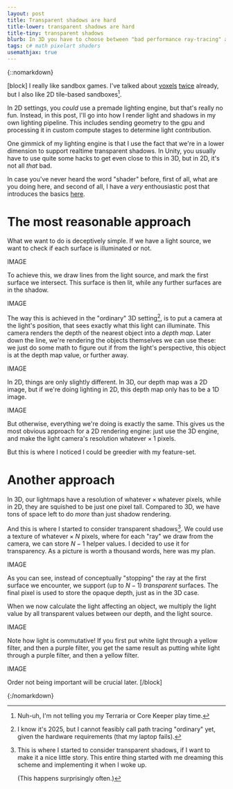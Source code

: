 ```yaml
---
layout: post
title: Transparent shadows are hard
title-lower: transparent shadows are hard
title-tiny: transparent shadows
blurb: In 3D you have to choose between "bad performance ray-tracing" and "ugly hacks" to get transparent shadows. In 2D, the situation is a little better. Just a little.
tags: c# math pixelart shaders
usemathjax: true
---
```

{::nomarkdown}

[block]
I really like sandbox games. I've talked about [voxels](/2024/08/14/intransitive) [twice](/2024/08/21/simd-flood-fill) already, but I also like 2D tile-based sandboxes[^1].

In 2D settings, you *could* use a premade lighting engine, but that's really no fun. Instead, in this post, I'll go into how I render light and shadows in my own lighting pipeline. This includes sending geometry to the gpu and processing it in custom compute stages to determine light contribution.

One gimmick of my lighting engine is that I use the fact that we're in a lower dimension to support realtime transparent shadows. In Unity, you usually have to use quite some hacks to get even close to this in 3D, but in 2D, it's not all *that* bad.

In case you've never heard the word "shader" before, first of all, what are you doing here, and second of all, I have a *very* enthousiastic post that introduces the basics [here](/2024/11/16/sketchy-wireframe).

The most reasonable approach
============================
What we want to do is deceptively simple. If we have a light source, we want to check if each surface is illuminated or not.

IMAGE

To achieve this, we draw lines from the light source, and mark the first surface we intersect. This surface is then lit, while any further surfaces are in the shadow.

IMAGE

The way this is achieved in the "ordinary" 3D setting[^2], is to put a camera at the light's position, that sees exactly what this light can illuminate. This camera renders the depth of the nearest object into a *depth map*. Later down the line, we're rendering the objects themselves we can use these: we just do some math to figure out if from the light's perspective, this object is at the depth map value, or further away.

IMAGE

In 2D, things are only slightly different. In 3D, our depth map was a 2D image, but if we're doing lighting in 2D, this depth map only has to be a 1D image.

IMAGE

But otherwise, everything we're doing is exactly the same. This gives us the most obvious approach for a 2D rendering engine: just use the 3D engine, and make the light camera's resolution $\text{whatever} \times 1$ pixels.

But this is where I noticed I could be greedier with my feature-set.

Another approach
================
In 3D, our lightmaps have a resolution of $\text{whatever} \times \text{whatever}$ pixels, while in 2D, they are squished to be just one pixel tall. Compared to 3D, we have tons of space left to do *more* than just shadow rendering.

And this is where I started to consider transparent shadows[^3]. We could use a texture of $\text{whatever} \times N$ pixels, where for each "ray" we draw from the camera, we can store $N-1$ helper values. I decided to use it for transparency. As a picture is worth a thousand words, here was my plan.

IMAGE

As you can see, instead of conceptually "stopping" the ray at the first surface we encounter, we support (up to $N-1$) *transparent* surfaces. The final pixel is used to store the opaque depth, just as in the 3D case.

When we now calculate the light affecting an object, we multiply the light value by all transparent values between our depth, and the light source.

IMAGE

Note how light is commutative! If you first put white light through a yellow filter, and then a purple filter, you get the same result as putting white light through a purple filter, and then a yellow filter.

IMAGE

Order not being important will be crucial later.
[/block]

[^1]: Nuh-uh, I'm not telling you my Terraria or Core Keeper play time.
[^2]: I know it's 2025, but I cannot feasibly call path tracing "ordinary" yet, given the hardware requirements (that my laptop fails).
[^3]:
    This is where I started to consider transparent shadows, if I want to make it a nice little story. This entire thing started with me dreaming this scheme and implementing it when I woke up.

    (This happens surprisingly often.)

{:/nomarkdown}